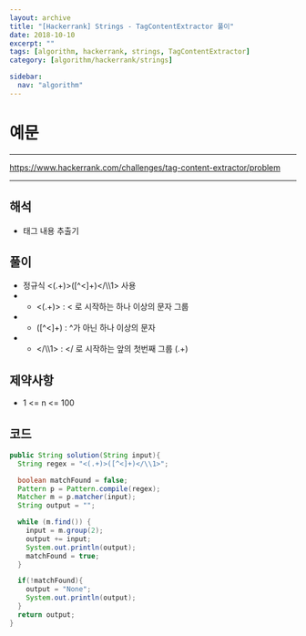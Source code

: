 ```yaml
---
layout: archive
title: "[Hackerrank] Strings - TagContentExtractor 풀이"
date: 2018-10-10
excerpt: ""
tags: [algorithm, hackerrank, strings, TagContentExtractor]
category: [algorithm/hackerrank/strings]

sidebar:
  nav: "algorithm"
---
```


# 예문

* * *

https://www.hackerrank.com/challenges/tag-content-extractor/problem

* * *

## 해석

* 태그 내용 추출기

## 풀이

* 정규식 <(.+)>([^<]+)</\\\1> 사용
* * <(.+)> : < 로 시작하는 하나 이상의 문자 그룹
* * ([^<]+) : ^가 아닌 하나 이상의 문자
* * </\\\1> : </ 로 시작하는 앞의 첫번째 그룹 (.+)

## 제약사항

* 1 <= n <= 100

## 코드

``` java
public String solution(String input){
  String regex = "<(.+)>([^<]+)</\\1>";

  boolean matchFound = false;
  Pattern p = Pattern.compile(regex);
  Matcher m = p.matcher(input);
  String output = "";

  while (m.find()) {
    input = m.group(2);
    output += input;
    System.out.println(output);
    matchFound = true;
  }

  if(!matchFound){
    output = "None";
    System.out.println(output);
  }
  return output;
}
```